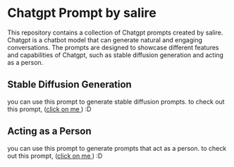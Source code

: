 # Chatgpt Prompt by salire

This repository contains a collection of Chatgpt prompts created by salire. Chatgpt is a chatbot model that can generate natural and engaging conversations. The prompts are designed to showcase different features and capabilities of Chatgpt, such as stable diffusion generation and acting as a person. 

## Stable Diffusion Generation

you can use this prompt to generate stable diffusion prompts.
to check out this prompt,  ([click on me ](https://github.com/salire123/Chatgpt-Prompt-by-salire/blob/main/Stable-Diffusion-generation.md)) :D

## Acting as a Person

you can use this prompt to generate prompts that act as a person.
to check out this prompt,  ([click on me ](https://github.com/salire123/Chatgpt-Prompt-by-salire/blob/main/act-as-persom.md)) :D